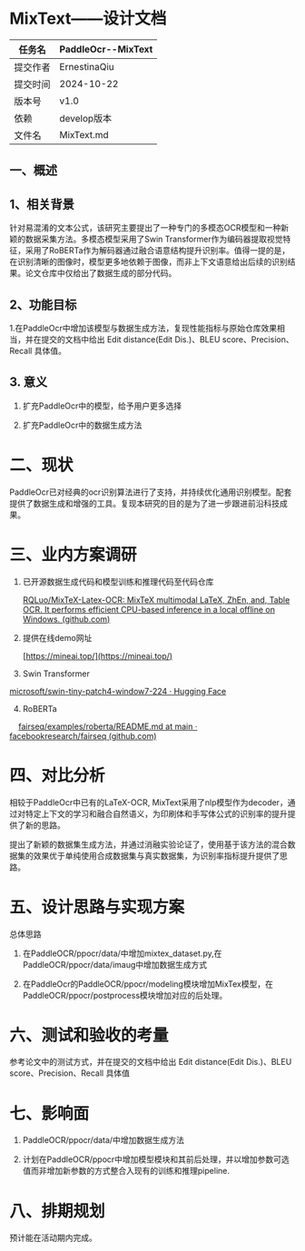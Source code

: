 # MixText——设计文档

| 任务名  | PaddleOcr--MixText |
| ---- | ------------------ |
| 提交作者 | ErnestinaQiu       |
| 提交时间 | 2024-10-22         |
| 版本号  | v1.0               |
| 依赖   | develop版本          |
| 文件名  | MixText.md         |

## 一、概述

## 1、相关背景

针对易混淆的文本公式，该研究主要提出了一种专门的多模态OCR模型和一种新颖的数据采集方法。多模态模型采用了Swin Transformer作为编码器提取视觉特征，采用了RoBERTa作为解码器通过融合语意结构提升识别率。值得一提的是，在识别清晰的图像时，模型更多地依赖于图像，而非上下文语意给出后续的识别结果。论文仓库中仅给出了数据生成的部分代码。

## 2、功能目标

1.在PaddleOcr中增加该模型与数据生成方法，复现性能指标与原始仓库效果相当，并在提交的文档中给出 Edit distance(Edit Dis.)、BLEU score、Precision、Recall 具体值。

## 3. 意义

1. 扩充PaddleOcr中的模型，给予用户更多选择

2. 扩充PaddleOcr中的数据生成方法

# 二、现状

PaddleOcr已对经典的ocr识别算法进行了支持，并持续优化通用识别模型。配套提供了数据生成和增强的工具。复现本研究的目的是为了进一步跟进前沿科技成果。

# 三、业内方案调研

1. 已开源数据生成代码和模型训练和推理代码至代码仓库  
   
   [RQLuo/MixTeX-Latex-OCR: MixTeX multimodal LaTeX, ZhEn, and, Table OCR. It performs efficient CPU-based inference in a local offline on Windows. (github.com)](https://github.com/RQLuo/MixTeX-Latex-OCR/tree/main)

2. 提供在线demo网址 
   
   [https://mineai.top/](https://mineai.top/)

3. Swin Transformer

[microsoft/swin-tiny-patch4-window7-224 · Hugging Face](https://huggingface.co/microsoft/swin-tiny-patch4-window7-224)

4. RoBERTa

    [fairseq/examples/roberta/README.md at main · facebookresearch/fairseq (github.com)](https://github.com/facebookresearch/fairseq/blob/main/examples/roberta/README.md)

# 四、对比分析

相较于PaddleOcr中已有的LaTeX-OCR, MixText采用了nlp模型作为decoder，通过对特定上下文的学习和融合自然语义，为印刷体和手写体公式的识别率的提升提供了新的思路。

提出了新颖的数据集生成方法，并通过消融实验论证了，使用基于该方法的混合数据集的效果优于单纯使用合成数据集与真实数据集，为识别率指标提升提供了思路。

# 五、设计思路与实现方案

总体思路

1. 在PaddleOCR/ppocr/data/中增加mixtex_dataset.py,在PaddleOCR/ppocr/data/imaug中增加数据生成方式

2. 在PaddleOcr的PaddleOCR/ppocr/modeling模块增加MixTex模型，在PaddleOCR/ppocr/postprocess模块增加对应的后处理。

# 六、测试和验收的考量

参考论文中的测试方式，并在提交的文档中给出 Edit distance(Edit Dis.)、BLEU score、Precision、Recall 具体值

# 七、影响面

1. PaddleOCR/ppocr/data/中增加数据生成方法

2. 计划在PaddleOCR/ppocr中增加模型模块和其前后处理，并以增加参数可选值而非增加新参数的方式整合入现有的训练和推理pipeline.

# 八、排期规划

预计能在活动期内完成。